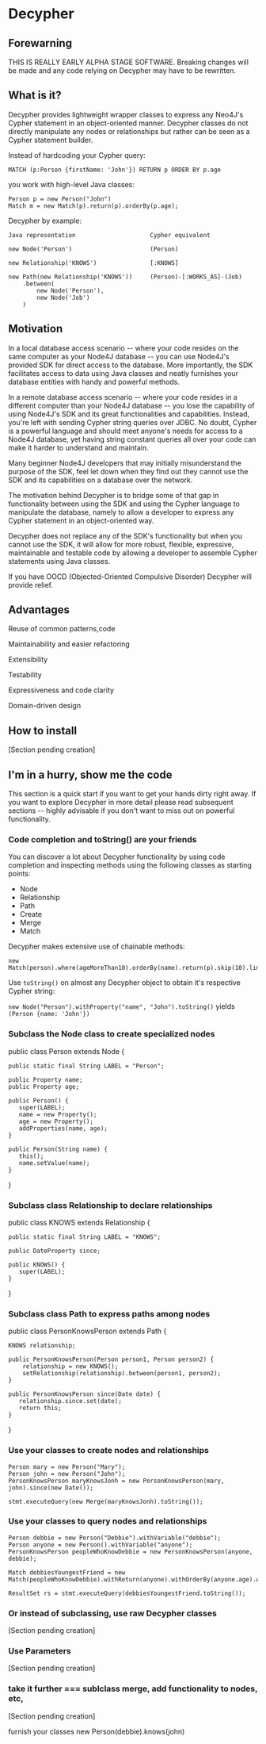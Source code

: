 
# Decypher

## Forewarning

THIS IS REALLY EARLY ALPHA STAGE SOFTWARE. Breaking changes will be made and any code relying on Decypher may have to be rewritten.

## What is it?

Decypher provides lightweight wrapper classes to express any Neo4J's Cypher statement in an object-oriented manner. Decypher classes do not directly manipulate any nodes or relationships but rather can be seen as a Cypher statement builder.

Instead of hardcoding your Cypher query:

	MATCH (p:Person {firstName: 'John'}) RETURN p ORDER BY p.age

you work with high-level Java classes:

	Person p = new Person("John")
	Match m = new Match(p).return(p).orderBy(p.age);

Decypher by example:

	Java representation						Cypher equivalent
	
	new Node('Person')						(Person)
	
	new Relationship('KNOWS')				[:KNOWS]
	
	new Path(new Relationship('KNOWS'))		(Person)-[:WORKS_AS]-(Job)
		.between(
			new Node('Person'), 
			new Node('Job')
		)


## Motivation

In a local database access scenario -- where your code resides on the same computer as your Node4J database -- you can use Node4J's provided SDK for direct access to the database. More importantly, the SDK facilitates access to data using Java classes and neatly furnishes your database entities with handy and powerful methods.

In a remote database access scenario -- where your code resides in a different computer than your Node4J database -- you lose the capability of using Node4J's SDK and its great functionalities and capabilities. Instead, you're left with sending Cypher string queries over JDBC. No doubt, Cypher is a powerful language and should meet anyone's needs for access to a Node4J database, yet having string constant queries all over your code can make it harder to understand and maintain.

Many beginner Node4J developers that may initially misunderstand the purpose of the SDK, feel let down when they find out they cannot use the SDK and its capabilities on a database over the network.

The motivation behind Decypher is to bridge some of that gap in functionality between  using the SDK and using the Cypher language to manipulate the database, namely to allow a developer to express any Cypher statement in an object-oriented way.

Decypher does not replace any of the SDK's functionality but when you cannot use the SDK, it will allow for more robust, flexible, expressive, maintainable and testable code by allowing a developer to assemble Cypher statements using Java classes.

If you have OOCD (Objected-Oriented Compulsive Disorder) Decypher will provide relief.

## Advantages

Reuse of common patterns,code

Maintainability and easier refactoring

Extensibility

Testability

Expressiveness and code clarity

Domain-driven design


## How to install

[Section pending creation]

## I'm in a hurry, show me the code

This section is a quick start if you want to get your hands dirty right away. If you want to explore Decypher in more detail please read subsequent sections -- highly advisable if you don't want to miss out on powerful functionality.


### Code completion and toString() are your friends

You can discover a lot about Decypher functionality by using code completion and inspecting methods using the following classes as starting points:

- Node
- Relationship
- Path
- Create
- Merge
- Match

Decypher makes extensive use of chainable methods:

	new Match(person).where(ageMoreThan10).orderBy(name).return(p).skip(10).limit(3);

Use `toString()` on almost any Decypher object to obtain it's respective Cypher string:

`new Node("Person").withProperty("name", "John").toString()` yields `(Person {name: 'John'})`

### Subclass the Node class to create specialized nodes

public class Person extends Node {

	public static final String LABEL = "Person";

	public Property name;
	public Property age;

	public Person() {
	   super(LABEL);
	   name = new Property();
	   age = new Property();
	   addProperties(name, age);
	}
	
	public Person(String name) {
	   this();
	   name.setValue(name);			   
	}

}

### Subclass class Relationship to declare relationships

public class KNOWS extends Relationship {

	public static final String LABEL = "KNOWS";

	public DateProperty since;

	public KNOWS() {
	   super(LABEL);
	}

}

### Subclass class Path to express paths among nodes

public class PersonKnowsPerson extends Path {

	KNOWS relationship;

	public PersonKnowsPerson(Person person1, Person person2) {
	    relationship = new KNOWS();
	    setRelationship(relationship).between(person1, person2);
	}

	public PersonKnowsPerson since(Date date) {
	   relationship.since.set(date);
	   return this;
	}

}

### Use your classes to create nodes and relationships

	Person mary = new Person("Mary");
	Person john = new Person("John");
	PersonKnowsPerson maryKnowsJonh = new PersonKnowsPerson(mary, john).since(new Date());
	
	stmt.executeQuery(new Merge(maryKnowsJonh).toString());

### Use your classes to query nodes and relationships

	Person debbie = new Person("Debbie").withVariable("debbie");
	Person anyone = new Person().withVariable("anyone");
	PersonKnowsPerson peopleWhoKnowDebbie = new PersonKnowsPerson(anyone, debbie);
	
	Match debbiesYoungestFriend = new Match(peopleWhoKnowDebbie).withReturn(anyone).withOrderBy(anyone.age).withLimit(1);
	
	ResultSet rs = stmt.executeQuery(debbiesYoungestFriend.toString());

### Or instead of subclassing, use raw Decypher classes

[Section pending creation]

### Use Parameters

[Section pending creation]

### take it further === sublclass merge, add functionality to nodes, etc, 

[Section pending creation]

furnish your classes new Person(debbie).knows(john)

